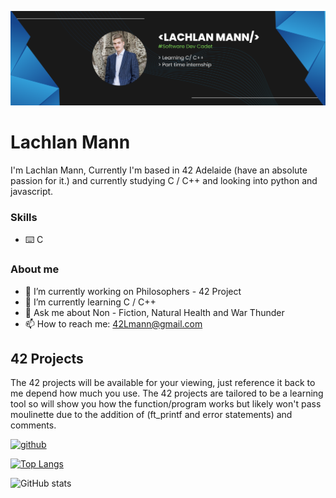 ![software Dev caddette](https://github.com/42-LMann/42-LMann/blob/main/Blue%20Modern%20Geometric%20LinkedIn%20Banner%20(3).png)


# Lachlan Mann
I'm Lachlan Mann, Currently I'm based in 42 Adelaide (have an absolute passion for it.) and currently studying C / C++ and looking into python and javascript.

### Skills
- ⌨️ C

### About me
- 🔭 I’m currently working on Philosophers - 42 Project 
- 🌱 I’m currently learning C / C++ 
- 💬 Ask me about Non - Fiction, Natural Health and War Thunder 
- 📫 How to reach me: 42Lmann@gmail.com 

## 42 Projects

The 42 projects will be available for your viewing, just reference it back to me depend how much you use. 
The 42 projects are tailored to be a learning tool so will show you how the function/program works but likely won't pass moulinette due to the addition of (ft_printf and error statements) and comments.

[<img src='https://cdn.jsdelivr.net/npm/simple-icons@3.0.1/icons/github.svg' alt='github' height='40'>](https://github.com/42-LMann)  

[![Top Langs](https://github-readme-stats.vercel.app/api/top-langs/?username=42-LMann)](https://github.com/anuraghazra/github-readme-stats)

![GitHub stats](https://github-readme-stats.vercel.app/api?username=42-LMann&show_icons=true)  

<!---
42-LMann/42-LMann is a ✨ special ✨ repository because its `README.md` (this file) appears on your GitHub profile.
You can click the Preview link to take a look at your changes.
--->
